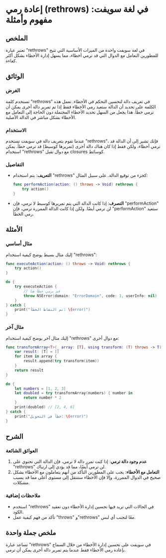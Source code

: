 <!--
Meta Description: # إعادة رمي (rethrows) في لغة سويفت: مفهوم وأمثلة ## الملخص تعتبر عبارة "rethrows" في لغة سويفت واحدة من الميزات الأساسية التي تتيح للمطورين التعامل م...
Meta Keywords: rethrows, ترمي, الأخطاء, دالة, الدالة
-->

# إعادة رمي (rethrows) في لغة سويفت: مفهوم وأمثلة

## الملخص
تعتبر عبارة "rethrows" في لغة سويفت واحدة من الميزات الأساسية التي تتيح للمطورين التعامل مع الدوال التي قد ترمي أخطاء، مما يسهل إدارة الأخطاء بشكل أكثر كفاءة.

## الوثائق
### الغرض
تستخدم كلمة "rethrows" في تعريف دالة لتحسين التحكم في الأخطاء. تعمل هذه الكلمة على تحديد أن الدالة ستعيد رمي الأخطاء فقط إذا تم تمرير دالة أخرى يمكن أن ترمي خطأ. هذا يجعل من السهل تحديد الأخطاء المحتملة دون الحاجة إلى التعامل مع الأخطاء بشكل مباشر في الدالة الأصلية.

### الاستخدام
عندما تقوم بتعريف دالة في سويفت تستخدم "rethrows"، فإنك تشير إلى أن الدالة قد ترمي أخطاء، ولكن فقط إذا كان هناك دالة أخرى (تمريرها كوسيط) قد ترمي خطأ. يمكن استخدام "rethrows" مع دوال تقبل closures كوسائط.

### التفاصيل
- **التعريف**: يتم استخدام "rethrows" كجزء من توقيع الدالة. على سبيل المثال:
  ```swift
  func performAction(action: () throws -> Void) rethrows {
      try action()
  }
  ```
- **التصرف**: إذا كانت الدالة التي يتم تمريرها كوسيط لا ترمي، فإن "performAction" لن ترمي أيضًا. ولكن إذا كانت الدالة الممررة ترمي، فإن "performAction" ستعيد رمي الخطأ.

## الأمثلة
### مثال أساسي
إليك مثال بسيط يوضح كيفية استخدام "rethrows":
```swift
func executeAction(action: () throws -> Void) rethrows {
    try action()
}

do {
    try executeAction {
        // قم برمي خطأ هنا
        throw NSError(domain: "ErrorDomain", code: 1, userInfo: nil)
    }
} catch {
    print("تم التقاط الخطأ: \(error)")
}
```

### مثال آخر
إليك مثال آخر يوضح كيفية استخدام "rethrows" مع دوال أخرى:
```swift
func transformArray<T>(_ array: [T], using transform: (T) throws -> T) rethrows -> [T] {
    var result: [T] = []
    for item in array {
        result.append(try transform(item))
    }
    return result
}

do {
    let numbers = [1, 2, 3]
    let doubled = try transformArray(numbers) { number in
        return number * 2
    }
    print(doubled) // [2, 4, 6]
} catch {
    print("خطأ في التحويل: \(error)")
}
```

## الشرح
### العوائق الشائعة
1. **عدم وجود دالة ترمي**: إذا كنت تمرر دالة لا ترمي، فإن الدالة التي تحتوي على "rethrows" لن ترمي أيضًا، مما قد يؤدي إلى ارتباك.
2. **التعامل مع الأخطاء**: يجب على المطورين التأكد من أنهم يتعاملون مع الأخطاء بشكل صحيح في الدوال الممررة، وإلا فإن الأخطاء ستنتقل إلى مستوى أعلى مما قد يسبب مشكلات.

### ملاحظات إضافية
- استخدم "rethrows" في الحالات التي تريد فيها تحسين إدارة الأخطاء دون تعقيد الكود.
- تأكد من فهم كيفية عمل "throws" و"rethrows" معًا لتجنب أي لبس.

## ملخص جملة واحدة
تساعد عبارة "rethrows" في سويفت على تحسين إدارة الأخطاء من خلال السماح بإعادة رمي الأخطاء فقط عندما يتم تمرير دالة أخرى يمكن أن ترمي.